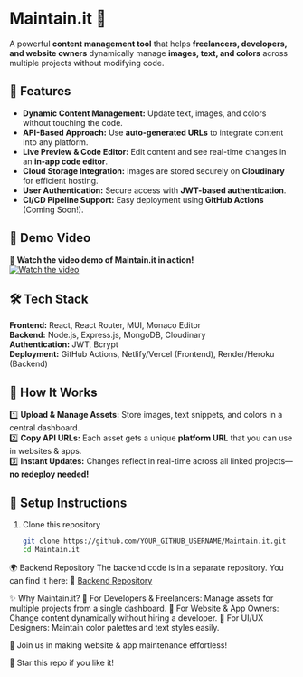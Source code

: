 # Maintain.it 🚀  
A powerful **content management tool** that helps **freelancers, developers, and website owners** dynamically manage **images, text, and colors** across multiple projects without modifying code.

## 🌟 Features
- **Dynamic Content Management:** Update text, images, and colors without touching the code.
- **API-Based Approach:** Use **auto-generated URLs** to integrate content into any platform.
- **Live Preview & Code Editor:** Edit content and see real-time changes in an **in-app code editor**.
- **Cloud Storage Integration:** Images are stored securely on **Cloudinary** for efficient hosting.
- **User Authentication:** Secure access with **JWT-based authentication**.
- **CI/CD Pipeline Support:** Easy deployment using **GitHub Actions** (Coming Soon!).

## 🎥 Demo Video  
🚀 **Watch the video demo of Maintain.it in action!**  
[![Watch the video]([https://img.youtube.com/vi/YOUR_VIDEO_ID/maxresdefault.jpg)](https://www.youtube.com/watch?v=YOUR_VIDEO_ID](https://www.linkedin.com/posts/jayrajsaddiwal_webdevelopment-freelancing-saas-activity-7292873438329720832-xeLP?utm_source=share&utm_medium=member_desktop&rcm=ACoAADRyf1sBGUaF-C4UH9Ki6I6WhAOApmkYBWU))  


## 🛠️ Tech Stack  
**Frontend:** React, React Router, MUI, Monaco Editor  
**Backend:** Node.js, Express.js, MongoDB, Cloudinary  
**Authentication:** JWT, Bcrypt  
**Deployment:** GitHub Actions, Netlify/Vercel (Frontend), Render/Heroku (Backend)

## 🚀 How It Works  
1️⃣ **Upload & Manage Assets:** Store images, text snippets, and colors in a central dashboard.  
2️⃣ **Copy API URLs:** Each asset gets a unique **platform URL** that you can use in websites & apps.  
3️⃣ **Instant Updates:** Changes reflect in real-time across all linked projects—**no redeploy needed!**  

## 🔧 Setup Instructions  
1. Clone this repository  
   ```bash
   git clone https://github.com/YOUR_GITHUB_USERNAME/Maintain.it.git
   cd Maintain.it
🌍 Backend Repository
The backend code is in a separate repository. You can find it here:
🔗 [Backend Repository](https://github.com/jasi3849/Maintain.it-Dynamic-Asset-Management-for-Websites-Appsment-backend.git)


✨ Why Maintain.it?
🔹 For Developers & Freelancers: Manage assets for multiple projects from a single dashboard.
🔹 For Website & App Owners: Change content dynamically without hiring a developer.
🔹 For UI/UX Designers: Maintain color palettes and text styles easily.

🚀 Join us in making website & app maintenance effortless!

📢 Star this repo if you like it! 
